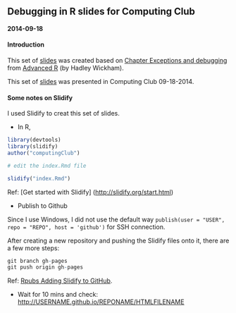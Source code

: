 ## Debugging in R slides for Computing Club

__2014-09-18__

#### Introduction

This set of [slides](http://hebing.github.io/computingClub/index.html) was created based on [Chapter Exceptions and debugging](http://adv-r.had.co.nz/Exceptions-Debugging.html) from [Advanced R](http://adv-r.had.co.nz/) (by Hadley Wickham).

This set of [slides](http://hebing.github.io/computingClub/index.html) was presented in Computing Club 09-18-2014.

#### Some notes on Slidify

I used Slidify to creat this set of slides.

* In R,

```r
library(devtools)
library(slidify)
author("computingClub")

# edit the index.Rmd file

slidify("index.Rmd")
```
Ref: [Get started with Slidify] (http://slidify.org/start.html)

* Publish to Github

Since I use Windows, I did not use the default way `publish(user = "USER", repo = "REPO", host = 'github')` for SSH connection.

After creating a new repository and pushing the Slidify files onto it, there are a few more steps:

```r
git branch gh-pages
git push origin gh-pages
```

Ref: [Rpubs Adding Slidify to GitHub](http://rpubs.com/thoughtfulbloke/25103).

* Wait for 10 mins and check: http://USERNAME.github.io/REPONAME/HTMLFILENAME
